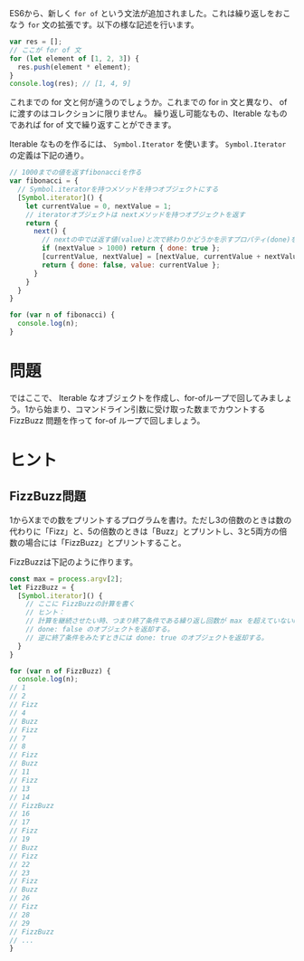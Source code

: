 ES6から、新しく `for of` という文法が追加されました。これは繰り返しをおこなう `for` 文の拡張です。以下の様な記述を行います。

```javascript
var res = [];
// ここが for of 文
for (let element of [1, 2, 3]) {
  res.push(element * element);
}
console.log(res); // [1, 4, 9]
```

これまでの for 文と何が違うのでしょうか。これまでの for in 文と異なり、 of に渡すのはコレクションに限りません。
繰り返し可能なもの、Iterable なものであれば for of 文で繰り返すことができます。

Iterable なものを作るには、 `Symbol.Iterator` を使います。 `Symbol.Iterator` の定義は下記の通り。

```javascript
// 1000までの値を返すfibonacciを作る
var fibonacci = {
  // Symbol.iteratorを持つメソッドを持つオブジェクトにする
  [Symbol.iterator]() {
    let currentValue = 0, nextValue = 1;
    // iteratorオブジェクトは nextメソッドを持つオブジェクトを返す
    return {
      next() {
        // nextの中では返す値(value)と次で終わりかどうかを示すプロパティ(done)を返す
        if (nextValue > 1000) return { done: true };
        [currentValue, nextValue] = [nextValue, currentValue + nextValue];
        return { done: false, value: currentValue };
      }
    }
  }
}

for (var n of fibonacci) {
  console.log(n);
}
```

# 問題

ではここで、 Iterable なオブジェクトを作成し、for-ofループで回してみましょう。1から始まり、コマンドライン引数に受け取った数までカウントするFizzBuzz 問題を作って for-of ループで回しましょう。

# ヒント

## FizzBuzz問題

1からXまでの数をプリントするプログラムを書け。ただし3の倍数のときは数の代わりに「Fizz」と、5の倍数のときは「Buzz」とプリントし、3と5両方の倍数の場合には「FizzBuzz」とプリントすること。

FizzBuzzは下記のように作ります。

```javascript
const max = process.argv[2];
let FizzBuzz = {
  [Symbol.iterator]() {
    // ここに FizzBuzzの計算を書く
    // ヒント：
    // 計算を継続させたい時、つまり終了条件である繰り返し回数が max を超えていない時は
    // done: false のオブジェクトを返却する。
    // 逆に終了条件をみたすときには done: true のオブジェクトを返却する。
  }
}

for (var n of FizzBuzz) {
  console.log(n);
// 1
// 2
// Fizz
// 4
// Buzz
// Fizz
// 7
// 8
// Fizz
// Buzz
// 11
// Fizz
// 13
// 14
// FizzBuzz
// 16
// 17
// Fizz
// 19
// Buzz
// Fizz
// 22
// 23
// Fizz
// Buzz
// 26
// Fizz
// 28
// 29
// FizzBuzz
// ...
}

```
